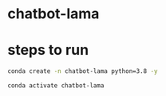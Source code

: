 # chatbot-lama

# steps to run  

```bash
conda create -n chatbot-lama python=3.8 -y
```

```bash
conda activate chatbot-lama
```